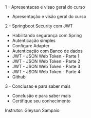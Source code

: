 
1 - Apresentacao e visao geral do curso
- Apresentação e visão geral do curso

2 - Springboot Security com JWT
- Habilitando segurança com Spring
- Autenticação simples
- Configure Adapter
- Autenticação com Banco de dados
- JWT - JSON Web Token - Parte 1
- JWT - JSON Web Token - Parte 2
- JWT - JSON Web Token - Parte 3
- JWT - JSON Web Token - Parte 4
- Github

3 - Conclusao e para saber mais
- Conclusão e para saber mais
- Certifique seu conhecimento

Instrutor: Gleyson Sampaio